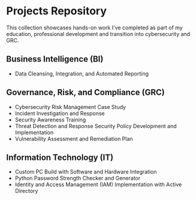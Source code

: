 # Projects Repository
This collection showcases hands-on work I've completed as part of my education, professional development and transition into cybersecurity and GRC.

## Business Intelligence (BI)
- Data Cleansing, Integration, and Automated Reporting
## Governance, Risk, and Compliance (GRC)
- Cybersecurity Risk Management Case Study
- Incident Investigation and Response
- Security Awareness Training
- Threat Detection and Response
  Security Policy Development and Implementation
- Vulnerability Assessment and Remediation Plan
## Information Technology (IT)
- Custom PC Build with Software and Hardware Integration
- Python Password Strength Checker and Generator
- Identity and Access Management (IAM) Implementation with Active Directory
